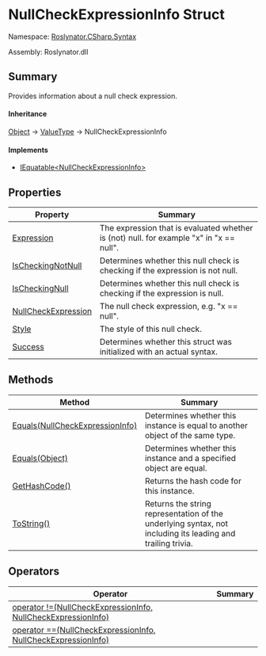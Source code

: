 # NullCheckExpressionInfo Struct

Namespace: [Roslynator.CSharp.Syntax](../README.md)

Assembly: Roslynator\.dll

## Summary

Provides information about a null check expression\.

#### Inheritance

[Object](https://docs.microsoft.com/en-us/dotnet/api/system.object) &#x2192; [ValueType](https://docs.microsoft.com/en-us/dotnet/api/system.valuetype) &#x2192; NullCheckExpressionInfo

#### Implements

* [IEquatable\<NullCheckExpressionInfo>](https://docs.microsoft.com/en-us/dotnet/api/system.iequatable-1)

## Properties

| Property| Summary|
| --- | --- |
| [Expression](Expression/README.md) | The expression that is evaluated whether is \(not\) null\. for example "x" in "x == null"\. |
| [IsCheckingNotNull](IsCheckingNotNull/README.md) | Determines whether this null check is checking if the expression is not null\. |
| [IsCheckingNull](IsCheckingNull/README.md) | Determines whether this null check is checking if the expression is null\. |
| [NullCheckExpression](NullCheckExpression/README.md) | The null check expression, e\.g\. "x == null"\. |
| [Style](Style/README.md) | The style of this null check\. |
| [Success](Success/README.md) | Determines whether this struct was initialized with an actual syntax\. |

## Methods

| Method| Summary|
| --- | --- |
| [Equals(NullCheckExpressionInfo)](Equals/README.md) | Determines whether this instance is equal to another object of the same type\. |
| [Equals(Object)](Equals/README.md) | Determines whether this instance and a specified object are equal\. |
| [GetHashCode()](GetHashCode/README.md) | Returns the hash code for this instance\. |
| [ToString()](ToString/README.md) | Returns the string representation of the underlying syntax, not including its leading and trailing trivia\. |

## Operators

| Operator| Summary|
| --- | --- |
| [operator !=(NullCheckExpressionInfo, NullCheckExpressionInfo)](op_Inequality/README.md) | |
| [operator ==(NullCheckExpressionInfo, NullCheckExpressionInfo)](op_Equality/README.md) | |

